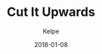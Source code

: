 ---
title: "Cut It Upwards"
subtitle: "Kelpe"
customForwardUrl: "https://www.youtube.com/watch?v=gH1-c9AQD5c"
displayImg: "https://img.youtube.com/vi/gH1-c9AQD5c/0.jpg"
date: "2018-01-08"
newTab: true 
---